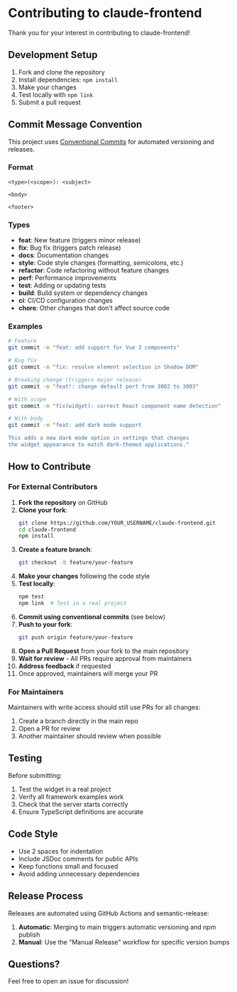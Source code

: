 # Contributing to claude-frontend

Thank you for your interest in contributing to claude-frontend! 

## Development Setup

1. Fork and clone the repository
2. Install dependencies: `npm install`
3. Make your changes
4. Test locally with `npm link`
5. Submit a pull request

## Commit Message Convention

This project uses [Conventional Commits](https://www.conventionalcommits.org/) for automated versioning and releases.

### Format

```
<type>(<scope>): <subject>

<body>

<footer>
```

### Types

- **feat**: New feature (triggers minor release)
- **fix**: Bug fix (triggers patch release)
- **docs**: Documentation changes
- **style**: Code style changes (formatting, semicolons, etc.)
- **refactor**: Code refactoring without feature changes
- **perf**: Performance improvements
- **test**: Adding or updating tests
- **build**: Build system or dependency changes
- **ci**: CI/CD configuration changes
- **chore**: Other changes that don't affect source code

### Examples

```bash
# Feature
git commit -m "feat: add support for Vue 3 components"

# Bug fix
git commit -m "fix: resolve element selection in Shadow DOM"

# Breaking change (triggers major release)
git commit -m "feat!: change default port from 3002 to 3003"

# With scope
git commit -m "fix(widget): correct React component name detection"

# With body
git commit -m "feat: add dark mode support

This adds a new dark mode option in settings that changes
the widget appearance to match dark-themed applications."
```

## How to Contribute

### For External Contributors

1. **Fork the repository** on GitHub
2. **Clone your fork**:
   ```bash
   git clone https://github.com/YOUR_USERNAME/claude-frontend.git
   cd claude-frontend
   npm install
   ```
3. **Create a feature branch**:
   ```bash
   git checkout -b feature/your-feature
   ```
4. **Make your changes** following the code style
5. **Test locally**:
   ```bash
   npm test
   npm link  # Test in a real project
   ```
6. **Commit using conventional commits** (see below)
7. **Push to your fork**:
   ```bash
   git push origin feature/your-feature
   ```
8. **Open a Pull Request** from your fork to the main repository
9. **Wait for review** - All PRs require approval from maintainers
10. **Address feedback** if requested
11. Once approved, maintainers will merge your PR

### For Maintainers

Maintainers with write access should still use PRs for all changes:
1. Create a branch directly in the main repo
2. Open a PR for review
3. Another maintainer should review when possible

## Testing

Before submitting:

1. Test the widget in a real project
2. Verify all framework examples work
3. Check that the server starts correctly
4. Ensure TypeScript definitions are accurate

## Code Style

- Use 2 spaces for indentation
- Include JSDoc comments for public APIs
- Keep functions small and focused
- Avoid adding unnecessary dependencies

## Release Process

Releases are automated using GitHub Actions and semantic-release:

1. **Automatic**: Merging to main triggers automatic versioning and npm publish
2. **Manual**: Use the "Manual Release" workflow for specific version bumps

## Questions?

Feel free to open an issue for discussion!